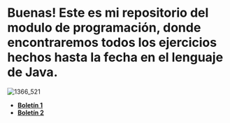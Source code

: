 # Buenas! Este es mi repositorio del modulo de programación, donde encontraremos todos los ejercicios hechos hasta la fecha en el lenguaje de Java.
![1366_521](https://user-images.githubusercontent.com/115450050/214363965-6324548a-774c-4fbc-be18-ce3b7d47ab70.jpg)


[Boletin1]:https://github.com/alvaroleon10/JavaProg/tree/main/Boletin1
[Boletin2]:https://github.com/alvaroleon10/JavaProg/tree/main/Boletin2

- [**Boletín 1**][Boletin1]
- [**Boletín 2**][Boletin2]

